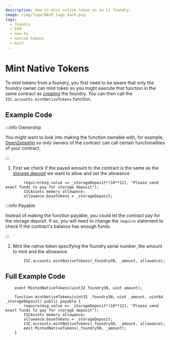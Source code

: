 ```yaml
---
description: How to mint native token on an L1 foundry.
image: /img/logo/WASP_logo_dark.png
tags:
  - foundry
  - EVM
  - how-to
  - native tokens
  - mint
---
```


# Mint Native Tokens

To mint tokens from a foundry, you first need to be aware that only the foundry owner can mint token so you might execute that function 
in the same contract as [creating](./create-foundry.md) the foundry. You can then call the `ISC.accounts.mintNativeTokens` function.

## Example Code

:::info Ownership

You might want to look into making the function ownable with, for example,
[OpenZeppelin](https://docs.openzeppelin.com/contracts/5.x/access-control#ownership-and-ownable)
so only owners of the contract can call certain functionalities of your contract.

:::

1. First we check if the payed amount to the contract is the same as the [storage deposit](/learn/protocols/stardust/core-concepts/storage-deposit) we want to allow and set the allowance

```solidity
        require(msg.value == _storageDeposit*(10**12), "Please send exact funds to pay for storage deposit");
        ISCAssets memory allowance;
        allowance.baseTokens = _storageDeposit;
```

:::info Payable

Instead of making the function payable, you could let the contract pay for the storage deposit. 
If so, you will need to change the `require` statement to check if the contract's balance has enough funds.

:::

2. Mint the native token specifying the foundry serial number, the amount to mint and the allowance.
```solidity
        ISC.accounts.mintNativeTokens(_foundrySN, _amount, allowance);
```

## Full Example Code

```solidity
    event MintedNativeTokens(uint32 foundrySN, uint amount);

    function mintNativeTokens(uint32 _foundrySN, uint _amount, uint64 _storageDeposit) public payable {
        require(msg.value == _storageDeposit*(10**12), "Please send exact funds to pay for storage deposit");
        ISCAssets memory allowance;
        allowance.baseTokens = _storageDeposit;
        ISC.accounts.mintNativeTokens(_foundrySN, _amount, allowance);
        emit MintedNativeTokens(_foundrySN, _amount);
    }
```
